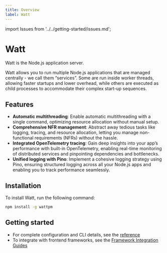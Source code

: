 ```yaml
---
title: Overview
label: Watt
---
```


import Issues from '../../getting-started/issues.md';

# Watt

Watt is the Node.js application server.

Watt allows you to run multiple Node.js applications that are managed centrally - we call them “services”.
Some are run inside worker threads, allowing faster startups and lower overhead, while others are executed as child processes to accommodate their complex start-up sequences.

## Features

- **Automatic multithreading**: Enable automatic multithreading with a single command, optimizing resource allocation without manual setup.
- **Comprehensive NFR management**: Abstract away tedious tasks like logging, tracing, and resource allocation, letting you manage non-functional requirements (NFRs) without the hassle.
- **Integrated OpenTelemetry tracing**: Gain deep insights into your app’s performance with built-in OpenTelemetry, enabling real-time monitoring of distributed services and pinpointing dependencies and bottlenecks.
- **Unified logging with Pino**: Implement a cohesive logging strategy using Pino, ensuring structured logging across all your Node.js apps and enabling you to track performance seamlessly.

## Installation

To install Watt, run the following command:

```bash
npm install -g wattpm
```

## Getting started

- For complete configuration and CLI details, see the [reference](./reference.md)
- To integrate with frontend frameworks, see the [Framework Integration Guides](/docs/guides/frameworks)

<Issues />
